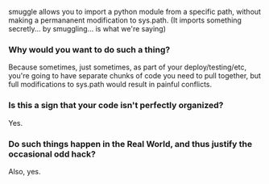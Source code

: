 smuggle allows you to import a python module from a specific path, without making a permananent modification to sys.path.  (It imports something secretly... by smuggling... is what we're saying)

### Why would you want to do such a thing?

Because sometimes, just sometimes, as part of your deploy/testing/etc, you're going to have separate chunks of code you need to pull together, but full modifications to sys.path would result in painful conflicts.

### Is this a sign that your code isn't perfectly organized?

Yes.

### Do such things happen in the Real World, and thus justify the occasional odd hack?

Also, yes.
